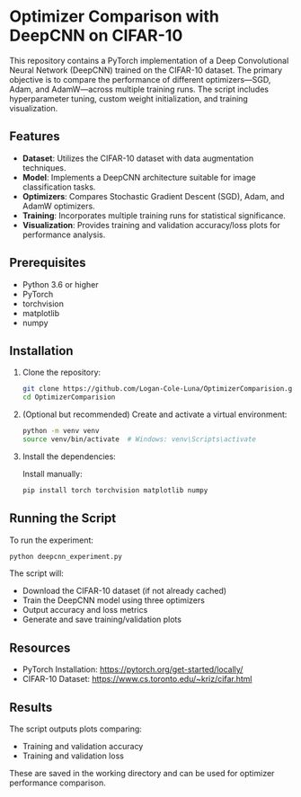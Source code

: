# Optimizer Comparison with DeepCNN on CIFAR-10

This repository contains a PyTorch implementation of a Deep Convolutional Neural Network (DeepCNN) trained on the CIFAR-10 dataset. The primary objective is to compare the performance of different optimizers—SGD, Adam, and AdamW—across multiple training runs. The script includes hyperparameter tuning, custom weight initialization, and training visualization.

## Features

- **Dataset**: Utilizes the CIFAR-10 dataset with data augmentation techniques.
- **Model**: Implements a DeepCNN architecture suitable for image classification tasks.
- **Optimizers**: Compares Stochastic Gradient Descent (SGD), Adam, and AdamW optimizers.
- **Training**: Incorporates multiple training runs for statistical significance.
- **Visualization**: Provides training and validation accuracy/loss plots for performance analysis.

## Prerequisites

- Python 3.6 or higher
- PyTorch
- torchvision
- matplotlib
- numpy

## Installation

1. Clone the repository:

   ```bash
   git clone https://github.com/Logan-Cole-Luna/OptimizerComparision.git
   cd OptimizerComparision
   ```

2. (Optional but recommended) Create and activate a virtual environment:

   ```bash
   python -m venv venv
   source venv/bin/activate  # Windows: venv\Scripts\activate
   ```

3. Install the dependencies:

   Install manually:

   ```bash
   pip install torch torchvision matplotlib numpy
   ```

## Running the Script

To run the experiment:

```bash
python deepcnn_experiment.py
```

The script will:
- Download the CIFAR-10 dataset (if not already cached)
- Train the DeepCNN model using three optimizers
- Output accuracy and loss metrics
- Generate and save training/validation plots

## Resources

- PyTorch Installation: https://pytorch.org/get-started/locally/
- CIFAR-10 Dataset: https://www.cs.toronto.edu/~kriz/cifar.html

## Results

The script outputs plots comparing:
- Training and validation accuracy
- Training and validation loss

These are saved in the working directory and can be used for optimizer performance comparison.

